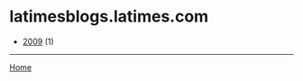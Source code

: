 # latimesblogs.latimes.com

  * [2009](./latimesblogs-latimes-com-2009.md) (1)

----

[Home](../index.md)
